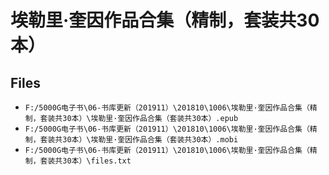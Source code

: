 # 埃勒里·奎因作品合集（精制，套装共30本）

## Files

- `F:/5000G电子书\06-书库更新（201911）\201810\1006\埃勒里·奎因作品合集（精制，套装共30本）\埃勒里·奎因作品合集（套装共30本）.epub`
- `F:/5000G电子书\06-书库更新（201911）\201810\1006\埃勒里·奎因作品合集（精制，套装共30本）\埃勒里·奎因作品合集（套装共30本）.mobi`
- `F:/5000G电子书\06-书库更新（201911）\201810\1006\埃勒里·奎因作品合集（精制，套装共30本）\files.txt`
